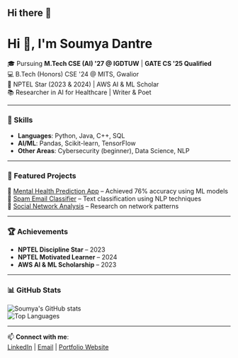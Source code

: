 ## Hi there 👋

<!--
**Soumyadantre/Soumyadantre** is a ✨ _special_ ✨ repository because its `README.md` (this file) appears on your GitHub profile.

Here are some ideas to get you started:

- 🔭 I’m currently working on ...
- 🌱 I’m currently learning ...
- 👯 I’m looking to collaborate on ...
- 🤔 I’m looking for help with ...
- 💬 Ask me about ...
- 📫 How to reach me: ...
- 😄 Pronouns: ...
- ⚡ Fun fact: ...
-->
# Hi 👋, I'm Soumya Dantre  

🎓 Pursuing **M.Tech CSE (AI) '27 @ IGDTUW** | **GATE CS '25 Qualified**  
💻 B.Tech (Honors) CSE '24 @ MITS, Gwalior  
🌟 NPTEL Star (2023 & 2024) | AWS AI & ML Scholar  
📚 Researcher in AI for Healthcare | Writer & Poet  

---

### 🚀 Skills
- **Languages**: Python, Java, C++, SQL  
- **AI/ML**: Pandas, Scikit-learn, TensorFlow  
- **Other Areas**: Cybersecurity (beginner), Data Science, NLP  

---

### 📌 Featured Projects
🔹 [Mental Health Prediction App](https://github.com/your-repo) – Achieved 76% accuracy using ML models  
🔹 [Spam Email Classifier](https://github.com/your-repo) – Text classification using NLP techniques  
🔹 [Social Network Analysis](https://github.com/your-repo) – Research on network patterns  

---

### 🏆 Achievements
- **NPTEL Discipline Star** – 2023  
- **NPTEL Motivated Learner** – 2024  
- **AWS AI & ML Scholarship** – 2023  

---

### 📊 GitHub Stats
![Soumya's GitHub stats](https://github-readme-stats.vercel.app/api?username=your-username&show_icons=true&theme=tokyonight)  
![Top Languages](https://github-readme-stats.vercel.app/api/top-langs/?username=your-username&layout=compact&theme=tokyonight)  

---

📫 **Connect with me**:  
[LinkedIn](https://linkedin.com/in/your-profile) | [Email](mailto:your@email.com) | [Portfolio Website](https://your-username.github.io)

